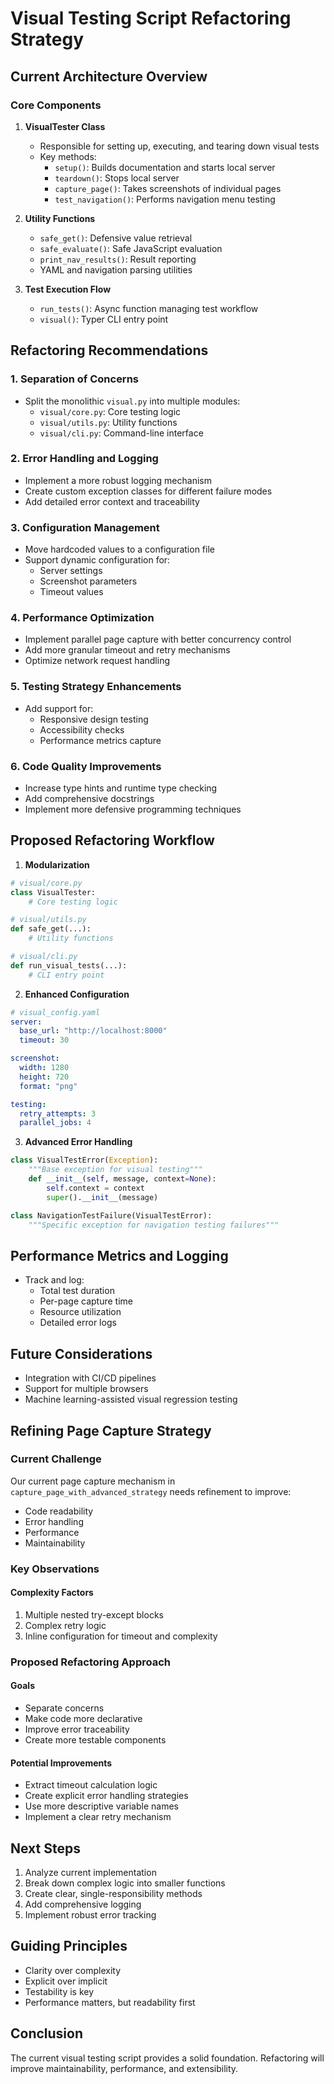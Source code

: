 # Visual Testing Script Refactoring Strategy

## Current Architecture Overview

### Core Components
1. **VisualTester Class**
   - Responsible for setting up, executing, and tearing down visual tests
   - Key methods:
     - `setup()`: Builds documentation and starts local server
     - `teardown()`: Stops local server
     - `capture_page()`: Takes screenshots of individual pages
     - `test_navigation()`: Performs navigation menu testing

2. **Utility Functions**
   - `safe_get()`: Defensive value retrieval
   - `safe_evaluate()`: Safe JavaScript evaluation
   - `print_nav_results()`: Result reporting
   - YAML and navigation parsing utilities

3. **Test Execution Flow**
   - `run_tests()`: Async function managing test workflow
   - `visual()`: Typer CLI entry point

## Refactoring Recommendations

### 1. Separation of Concerns
- Split the monolithic `visual.py` into multiple modules:
  - `visual/core.py`: Core testing logic
  - `visual/utils.py`: Utility functions
  - `visual/cli.py`: Command-line interface

### 2. Error Handling and Logging
- Implement a more robust logging mechanism
- Create custom exception classes for different failure modes
- Add detailed error context and traceability

### 3. Configuration Management
- Move hardcoded values to a configuration file
- Support dynamic configuration for:
  - Server settings
  - Screenshot parameters
  - Timeout values

### 4. Performance Optimization
- Implement parallel page capture with better concurrency control
- Add more granular timeout and retry mechanisms
- Optimize network request handling

### 5. Testing Strategy Enhancements
- Add support for:
  - Responsive design testing
  - Accessibility checks
  - Performance metrics capture

### 6. Code Quality Improvements
- Increase type hints and runtime type checking
- Add comprehensive docstrings
- Implement more defensive programming techniques

## Proposed Refactoring Workflow

1. **Modularization**
```python
# visual/core.py
class VisualTester:
    # Core testing logic

# visual/utils.py
def safe_get(...):
    # Utility functions

# visual/cli.py
def run_visual_tests(...):
    # CLI entry point
```

2. **Enhanced Configuration**
```yaml
# visual_config.yaml
server:
  base_url: "http://localhost:8000"
  timeout: 30

screenshot:
  width: 1280
  height: 720
  format: "png"

testing:
  retry_attempts: 3
  parallel_jobs: 4
```

3. **Advanced Error Handling**
```python
class VisualTestError(Exception):
    """Base exception for visual testing"""
    def __init__(self, message, context=None):
        self.context = context
        super().__init__(message)

class NavigationTestFailure(VisualTestError):
    """Specific exception for navigation testing failures"""
```

## Performance Metrics and Logging

- Track and log:
  - Total test duration
  - Per-page capture time
  - Resource utilization
  - Detailed error logs

## Future Considerations
- Integration with CI/CD pipelines
- Support for multiple browsers
- Machine learning-assisted visual regression testing

## Refining Page Capture Strategy

### Current Challenge
Our current page capture mechanism in `capture_page_with_advanced_strategy` needs refinement to improve:
- Code readability
- Error handling
- Performance
- Maintainability

### Key Observations

#### Complexity Factors
1. Multiple nested try-except blocks
2. Complex retry logic
3. Inline configuration for timeout and complexity

### Proposed Refactoring Approach

#### Goals
- Separate concerns
- Make code more declarative
- Improve error traceability
- Create more testable components

#### Potential Improvements
- Extract timeout calculation logic
- Create explicit error handling strategies
- Use more descriptive variable names
- Implement a clear retry mechanism

## Next Steps

1. Analyze current implementation
2. Break down complex logic into smaller functions
3. Create clear, single-responsibility methods
4. Add comprehensive logging
5. Implement robust error tracking

## Guiding Principles
- Clarity over complexity
- Explicit over implicit
- Testability is key
- Performance matters, but readability first

## Conclusion
The current visual testing script provides a solid foundation. Refactoring will improve maintainability, performance, and extensibility.
